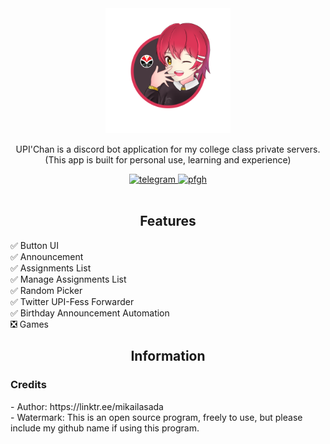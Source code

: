 <div align="center">
	<img src="UPI'Chan.png" alt="Your image url" width="200" height="200">
</div>
<div align="center">
	<p>
		UPI'Chan is a discord bot application for my college class private servers.<br>
		(This app is built for personal use, learning and experience)
	</p>
	<a href="https://t.me/ItsMeAsada">
        	<img src="https://img.shields.io/badge/Chat-Telegram-blue" alt="telegram">
    	</a>
	<a href="https://github.com/Asadaaaaa">
        	<img src="https://img.shields.io/badge/Profile-Github-lightgrey" alt="pfgh">
	</a>
</div>
    <br>
    <h2 align="center">Features</h2>
	✅ Button UI
    <br>
	✅ Announcement
    <br>
    ✅ Assignments List
    <br>
    ✅ Manage Assignments List
    <br>
    ✅ Random Picker
	<br>
    ✅ Twitter UPI-Fess Forwarder
	<br>
    ✅ Birthday Announcement Automation
    <br>
    ❎ Games

<br>

<div align="center">
	<h2>Information</h2>
</div>
<h3>Credits</h3>
- Author: https://linktr.ee/mikailasada<br>
- Watermark: This is an open source program, freely to use, but please include my github name if using this program.
